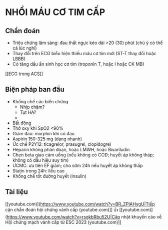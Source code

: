 # NHỒI MÁU CƠ TIM CẤP

## Chẩn đoán
- Triệu chứng lâm sàng: đau thắt ngực kéo dài >20 (30) phút (chú ý có thể cả lúc nghỉ)
- Thay đổi trên ECG biểu hiện thiếu máu cơ tim mới (ST-T thay đổi hoặc LBBB)
- Có tăng dấu ấn sinh học cơ tim (troponin T, hoặc I hoặc CK MB)

[[ECG trong ACS]]

## Biện pháp ban đầu
- Khống chế các biến chứng
	- Nhịp chậm?
	- Tụt HA?
	- 
- Bất động
- Thở oxy khi SpO2 <90%
- Giảm đau: morphin khi có đau
- Aspirin 150-325 mg (dạng nhanh)
- Ức chế P2Y12: ticagrelor, prasugrel, clopidogrel
- Heparin không phân đoạn, hoặc LMWH, hoặc Bivariludin
- Chẹn beta giao cảm uống (nếu không có CCĐ; huyết áp không tháp; không có dấu hiệu suy tim)
- ƯCMC: ưu tiên EF giảm; cho sớm 24h nếu huyết áp không thấp
- Statin trong 24h: liều cao
- Khống chế tốt đường huyết (insulin)









## Tài liệu
[[youtube.com)](https://www.youtube.com/watch?v=BR_ZPlAHygU|Tiếp cận chẩn đoán hội chứng vành cấp (youtube.com)]]
👍 [[youtube.com)](https://www.youtube.com/watch?v=rsgkbRbu52U|Cập nhật khuyến cáo về Hội chứng mạch vành cấp từ ESC 2023 (youtube.com)]]